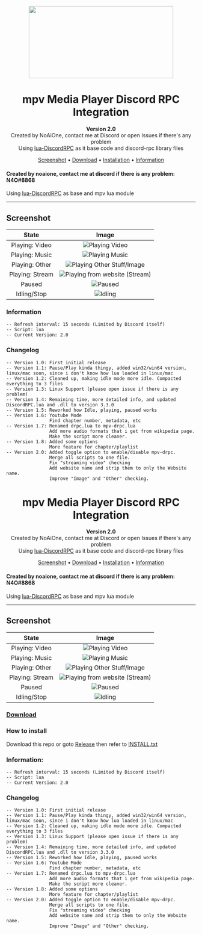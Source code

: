<p align="center">
  <img align="middle" width="384" height="192" src="https://raw.githubusercontent.com/noaione/mpv-discordRPC/master/assets/mpv_discord.png">
</p>
<h1 align="center">
    mpv Media Player Discord RPC Integration
</h1>
<p align="center"><b>Version 2.0</b><br>Created by NoAiOne, contact me at Discord or open Issues if there's any problem<br>Using <a href="https://github.com/pfirsich/lua-discordRPC">lua-DiscordRPC</a> as it base code and discord-rpc library files</p>

<p align="center">
    <a href="#screenshot">Screenshot</a> •
    <a href="https://github.com/noaione/mpv-discordRPC/releases">Download</a> •
    <a href="https://github.com/noaione/mpv-discordRPC/blob/master/INSTALL.md">Installation</a> •
    <a href="#information">Information</a>
</p>

#### Created by noaione, contact me at discord if there is any problem: N4O#8868
Using [lua-DiscordRPC](https://github.com/pfirsich/lua-discordRPC) as base and mpv lua module

---
## Screenshot
| State | Image |
| :-: | :-: |
| Playing: Video | ![Playing Video](https://raw.githubusercontent.com/noaione/mpv-discordRPC/master/assets/playing_video.png) |
| Playing: Music | ![Playing Music](https://raw.githubusercontent.com/noaione/mpv-discordRPC/master/assets/playing_music.png) |
| Playing: Other | ![Playing Other Stuff/Image](https://raw.githubusercontent.com/noaione/mpv-discordRPC/master/assets/playing_other.png) |
| Playing: Stream | ![Playing from website (Stream)](https://raw.githubusercontent.com/noaione/mpv-discordRPC/master/assets/playing_stream.png) |
| Paused | ![Paused](https://raw.githubusercontent.com/noaione/mpv-discordRPC/master/assets/paused.png) |
| Idling/Stop | ![Idling](https://raw.githubusercontent.com/noaione/mpv-discordRPC/master/assets/idling.png) |


### Information
```
-- Refresh interval: 15 seconds (Limited by Discord itself)
-- Script: lua
-- Current Version: 2.0
```

### Changelog
```
-- Version 1.0: First initial release
-- Version 1.1: Pause/Play kinda thingy, added win32/win64 version, linux/mac soon, since i don't know how lua loaded in linux/mac
-- Version 1.2: Cleaned up, making idle mode more idle. Compacted everything to 3 files
-- Version 1.3: Linux Support (please open issue if there is any problem)
-- Version 1.4: Remaining time, more detailed info, and updated DiscordRPC.lua and .dll to version 3.3.0
-- Version 1.5: Reworked how Idle, playing, paused works
-- Version 1.6: Youtube Mode
                Find chapter number, metadata, etc
-- Version 1.7: Renamed drpc.lua to mpv-drpc.lua
                Add more audio formats that i get from wikipedia page.
                Make the script more cleaner.
-- Version 1.8: Added some options
                More feature for chapter/playlist
-- Version 2.0: Added toggle option to enable/disable mpv-drpc. 
                Merge all scripts to one file.
                Fix "streaming video" checking
                Add website name and strip them to only the Website name.
                Improve "Image" and "Other" checking.
```
<h1 align="center">
    mpv Media Player Discord RPC Integration
</h1>
<p align="center"><b>Version 2.0</b><br>Created by NoAiOne, contact me at Discord or open Issues if there's any problem<br>Using <a href="https://github.com/pfirsich/lua-discordRPC">lua-DiscordRPC</a> as it base code and discord-rpc library files</p>

<p align="center">
    <a href="#screenshot">Screenshot</a> •
    <a href="https://github.com/noaione/mpv-discordRPC/releases">Download</a> •
    <a href="#how-to-install">Installation</a> •
    <a href="#information">Information</a>
</p>

#### Created by noaione, contact me at discord if there is any problem: N4O#8868
Using [lua-DiscordRPC](https://github.com/pfirsich/lua-discordRPC) as base and mpv lua module

---
## Screenshot
| State | Image |
| :-: | :-: |
| Playing: Video | ![Playing Video](https://raw.githubusercontent.com/noaione/mpv-discordRPC/master/assets/playing_video.png) |
| Playing: Music | ![Playing Music](https://raw.githubusercontent.com/noaione/mpv-discordRPC/master/assets/playing_music.png) |
| Playing: Other | ![Playing Other Stuff/Image](https://raw.githubusercontent.com/noaione/mpv-discordRPC/master/assets/playing_other.png) |
| Playing: Stream | ![Playing from website (Stream)](https://raw.githubusercontent.com/noaione/mpv-discordRPC/master/assets/playing_stream.png) |
| Paused | ![Paused](https://raw.githubusercontent.com/noaione/mpv-discordRPC/master/assets/paused.png) |
| Idling/Stop | ![Idling](https://raw.githubusercontent.com/noaione/mpv-discordRPC/master/assets/idling.png) |

### [Download](https://github.com/noaione/mpv-discordRPC/releases)

### How to install
Download this repo or goto [Release](https://github.com/noaione/mpv-discordRPC/releases) then refer to [INSTALL.txt](https://github.com/noaione/mpv-discordRPC/blob/master/INSTALL.txt)

### Information:
```
-- Refresh interval: 15 seconds (Limited by Discord itself)
-- Script: lua
-- Current Version: 2.0
```

### Changelog
```
-- Version 1.0: First initial release
-- Version 1.1: Pause/Play kinda thingy, added win32/win64 version, linux/mac soon, since i don't know how lua loaded in linux/mac
-- Version 1.2: Cleaned up, making idle mode more idle. Compacted everything to 3 files
-- Version 1.3: Linux Support (please open issue if there is any problem)
-- Version 1.4: Remaining time, more detailed info, and updated DiscordRPC.lua and .dll to version 3.3.0
-- Version 1.5: Reworked how Idle, playing, paused works
-- Version 1.6: Youtube Mode
                Find chapter number, metadata, etc
-- Version 1.7: Renamed drpc.lua to mpv-drpc.lua
                Add more audio formats that i get from wikipedia page.
                Make the script more cleaner.
-- Version 1.8: Added some options
                More feature for chapter/playlist
-- Version 2.0: Added toggle option to enable/disable mpv-drpc. 
                Merge all scripts to one file.
                Fix "streaming video" checking
                Add website name and strip them to only the Website name.
                Improve "Image" and "Other" checking.
```
